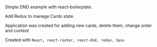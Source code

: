 Simple DND example with react-boilerplate.

Add Redux to manage Cards state.

Application was created for adding new cards, delete them, change order and content

Created with `React, react-router, react-dnd, redux, Sass`

